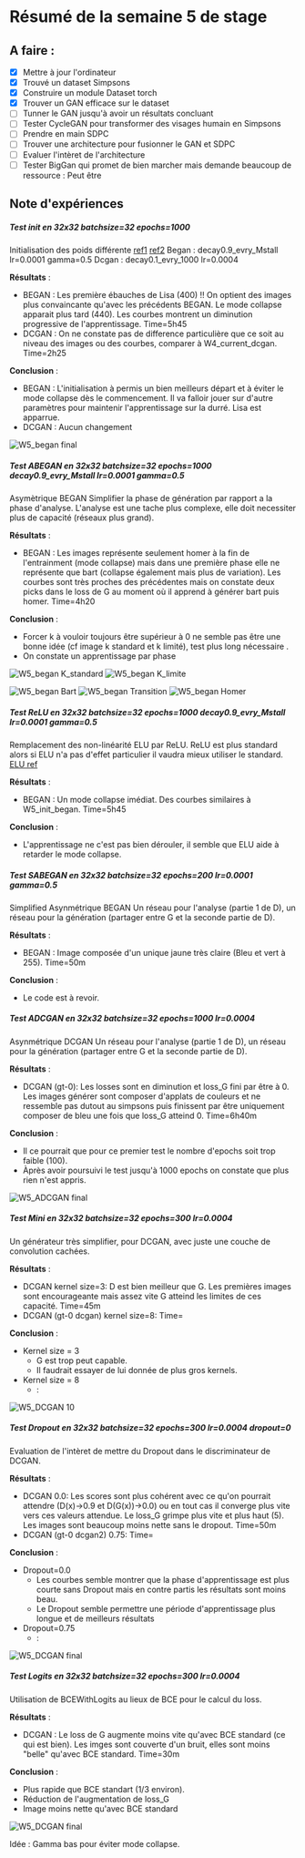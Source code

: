 # Résumé de la semaine 5 de stage


## A faire :

- [x]  Mettre à jour l'ordinateur
- [x]  Trouvé un dataset Simpsons
- [x]  Construire un module Dataset torch
- [x]  Trouver un GAN efficace sur le dataset
- [ ] Tunner le GAN jusqu'à avoir un résultats concluant
- [ ] Tester CycleGAN pour transformer des visages humain en Simpsons
- [ ] Prendre en main SDPC
- [ ] Trouver une architecture pour fusionner le GAN et SDPC
- [ ] Evaluer l'intèret de l'architecture
- [ ] Tester BigGan qui promet de bien marcher mais demande beaucoup de ressource : Peut être

## Note d'expériences

##### Test init en 32x32 batchsize=32 epochs=1000
Initialisation des poids différente [ref1](https://github.com/carpedm20/BEGAN-pytorch/issues/7) [ref2](https://stackoverflow.com/questions/49433936/how-to-initialize-weights-in-pytorch) 
Began : decay0.9_evry_Mstall  lr=0.0001 gamma=0.5
Dcgan : decay0.1_evry_1000 lr=0.0004

__Résultats__ :
  - BEGAN : Les première ébauches de Lisa (400) !! On optient des images plus convaincante qu'avec les précédents BEGAN. Le mode collapse apparait plus tard (440). Les courbes montrent un diminution progressive de l'apprentissage.
		Time=5h45
  - DCGAN : On ne constate pas de difference particulière que ce soit au niveau des images ou des courbes, comparer à W4_current_dcgan.
		Time=2h25
		
__Conclusion__ :
  - BEGAN : L'initialisation à permis un bien meilleurs départ et à éviter le mode collapse dès le commencement. Il va falloir jouer sur d'autre paramètres pour maintenir l'apprentissage sur la durré. Lisa est apparrue.
  - DCGAN : Aucun changement

![W5_began final](W5_init_began/final.png "BEGAN")


##### Test ABEGAN en 32x32 batchsize=32 epochs=1000 decay0.9_evry_Mstall  lr=0.0001 gamma=0.5
Asymètrique BEGAN
Simplifier la phase de génération par rapport a la phase d'analyse. L'analyse est une tache plus complexe, elle doit necessiter plus de capacité (réseaux plus grand). 

__Résultats__ :
  - BEGAN  : Les images représente seulement homer à la fin de l'entrainment (mode collapse) mais dans une première phase elle ne représente que bart (collapse également mais plus de variation). Les courbes sont très proches des précédentes mais on constate deux picks dans le loss de G au moment où il apprend à générer bart puis homer.
		Time=4h20
		
__Conclusion__ :
  - Forcer k à vouloir toujours être supérieur à 0 ne semble pas être une bonne idée (cf image k standard et k limité), test plus long nécessaire .
  - On constate un apprentissage par phase
  
![W5_began K_standard](W5_archi_abegan/k_standard.png "k standard")
![W5_began K_limite](W5_archi_abegan/k_limite.png "k limité")

![W5_began Bart](W5_archi_abegan/bart.png "Bart")
![W5_began Transition](W5_archi_abegan/transition.png "Transition")
![W5_began Homer](W5_archi_abegan/homer.png "Homer")
  
##### Test ReLU en 32x32 batchsize=32 epochs=1000 decay0.9_evry_Mstall  lr=0.0001 gamma=0.5
Remplacement des non-linéarité ELU par ReLU. ReLU est plus standard alors si ELU n'a pas d'effet particulier il vaudra mieux utiliser le standard.
[ELU ref](https://arxiv.org/pdf/1511.07289.pdf)

__Résultats__ :
  - BEGAN : Un mode collapse imédiat. Des courbes similaires à W5_init_began. 
		Time=5h45
		
__Conclusion__ :
  - L'apprentissage ne c'est pas bien dérouler, il semble que ELU aide à retarder le mode collapse.

##### Test SABEGAN en 32x32 batchsize=32 epochs=200 lr=0.0001 gamma=0.5
Simplified Asynmétrique BEGAN
Un réseau pour l'analyse (partie 1 de D), un réseau pour la génération (partager entre G et la seconde partie de D).

__Résultats__ :
  - BEGAN : Image composée d'un unique jaune très claire (Bleu et vert à 255). 
		Time=50m
		
__Conclusion__ :
  - Le code est à revoir.
  
##### Test ADCGAN en 32x32 batchsize=32 epochs=1000 lr=0.0004 
Asynmétrique DCGAN
Un réseau pour l'analyse (partie 1 de D), un réseau pour la génération (partager entre G et la seconde partie de D).

__Résultats__ :
  - DCGAN (gt-0): Les losses sont en diminution et loss_G fini par être à 0. Les images générer sont composer d'applats de couleurs et ne ressemble pas dutout au simpsons puis finissent par être uniquement composer de bleu une fois que loss_G atteind 0. 
		Time=6h40m
		
__Conclusion__ :
  - Il ce pourrait que pour ce premier test le nombre d'epochs soit trop faible (100).
  - Àprès avoir poursuivi le test jusqu'à 1000 epochs on constate que plus rien n'est appris.
  
![W5_ADCGAN final](W5_archi_adcgan/final.png "ADCGAN")
  
##### Test Mini en 32x32 batchsize=32 epochs=300 lr=0.0004
Un générateur très simplifier, pour DCGAN, avec juste une couche de convolution cachées.

__Résultats__ :
  - DCGAN kernel size=3: D est bien meilleur que G. Les premières images sont encourageante mais assez vite G atteind les limites de ces capacité.
		Time=45m
  - DCGAN (gt-0 dcgan) kernel size=8: 
		Time=
		
__Conclusion__ :
  - Kernel size = 3 
    - G est trop peut capable.
    - Il faudrait essayer de lui donnée de plus gros kernels.
  - Kernel size = 8
    - :
    
![W5_DCGAN 10](W5_mini_dcgan/kenel3/10.png "Mini DCGAN early kernel 3")
  
##### Test Dropout en 32x32 batchsize=32 epochs=300 lr=0.0004 dropout=0
Evaluation de l'intèret de mettre du Dropout dans le discriminateur de DCGAN.

__Résultats__ :
  - DCGAN 0.0: Les scores sont plus cohérent avec ce qu'on pourrait attendre (D(x)->0.9 et D(G(x))->0.0) ou en tout cas il converge plus vite vers ces valeurs attendue. Le loss_G grimpe plus vite et plus haut (5).  Les images sont beaucoup moins nette sans le dropout.
		Time=50m
  - DCGAN (gt-0 dcgan2) 0.75: 
		Time=
		
__Conclusion__ :
  - Dropout=0.0
    - Les courbes semble montrer que la phase d'apprentissage est plus courte sans Dropout mais en contre partis les résultats sont moins beau.
    - Le Dropout semble permettre une période d'apprentissage plus longue et de meilleurs résultats
  - Dropout=0.75
    - :

![W5_DCGAN final](W5_dropout_dcgan/0.0/final.png "Dropout 0.0 DCGAN")

##### Test Logits en 32x32 batchsize=32 epochs=300 lr=0.0004
Utilisation de BCEWithLogits au lieux de BCE pour le calcul du loss.

__Résultats__ :
  - DCGAN : Le loss de G augmente moins vite qu'avec BCE standard (ce qui est bien). Les imges sont couverte d'un bruit, elles sont moins "belle" qu'avec BCE standard. 
		Time=30m
		
__Conclusion__ :
  - Plus rapide que BCE standart (1/3 environ).
  - Réduction de l'augmentation de loss_G
  - Image moins nette qu'avec BCE standard
  
![W5_DCGAN final](W5_logits_dcgan/final.png "BCELogits DCGAN")
  
Idée : Gamma bas pour éviter mode collapse.
